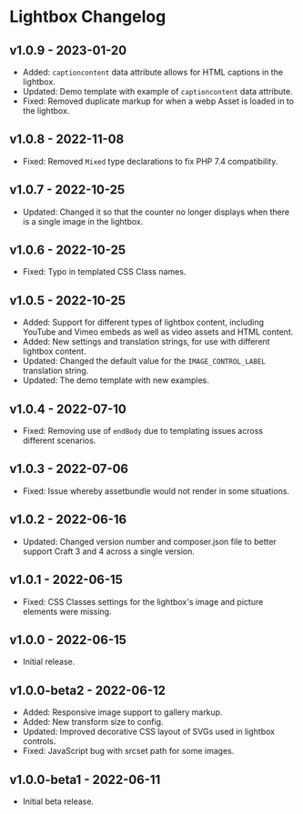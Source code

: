 # Lightbox Changelog

## v1.0.9 - 2023-01-20

- Added: `captioncontent` data attribute allows for HTML captions in the lightbox.
- Updated: Demo template with example of `captioncontent` data attribute.
- Fixed: Removed duplicate markup for when a webp Asset is loaded in to the lightbox.

## v1.0.8 - 2022-11-08

- Fixed: Removed `Mixed` type declarations to fix PHP 7.4 compatibility.

## v1.0.7 - 2022-10-25

- Updated: Changed it so that the counter no longer displays when there is a single image in the lightbox.

## v1.0.6 - 2022-10-25

- Fixed: Typo in templated CSS Class names.

## v1.0.5 - 2022-10-25

- Added: Support for different types of lightbox content, including YouTube and Vimeo embeds as well as video assets and HTML content.
- Added: New settings and translation strings, for use with different lightbox content.
- Updated: Changed the default value for the `IMAGE_CONTROL_LABEL` translation string.
- Updated: The demo template with new examples.

## v1.0.4 - 2022-07-10

- Fixed: Removing use of `endBody` due to templating issues across different scenarios.

## v1.0.3 - 2022-07-06

- Fixed: Issue whereby assetbundle would not render in some situations.

## v1.0.2 - 2022-06-16

- Updated: Changed version number and composer.json file to better support Craft 3 and 4 across a single version.

## v1.0.1 - 2022-06-15

- Fixed: CSS Classes settings for the lightbox's image and picture elements were missing.

## v1.0.0 - 2022-06-15

- Initial release.

## v1.0.0-beta2 - 2022-06-12

- Added: Responsive image support to gallery markup.
- Added: New transform size to config.
- Updated: Improved decorative CSS layout of SVGs used in lightbox controls.
- Fixed: JavaScript bug with srcset path for some images.

## v1.0.0-beta1 - 2022-06-11

- Initial beta release.
